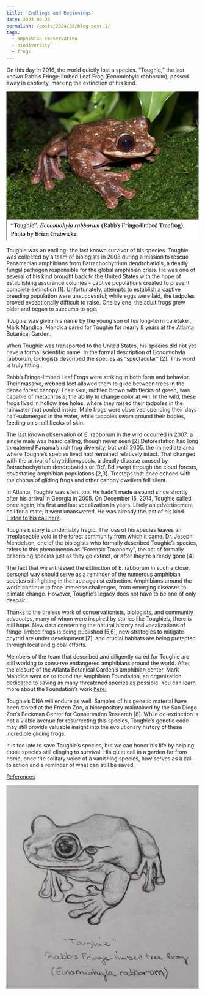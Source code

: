 ```yaml
---
title: 'Endlings and Beginnings'
date: 2024-09-26
permalink: /posts/2024/09/blog-post-1/
tags:
  - amphibian conservation
  - biodiversity
  - frogs
---
```


On this day in 2016, the world quietly lost a species. “Toughie,” the last known Rabb’s Fringe-limbed Leaf Frog (Ecnomiohyla rabborum), passed away in captivity, marking the extinction of his kind.

![](/images/toughie.png)

Toughie was an endling- the last known survivor of his species. Toughie was collected by a team of biologists in 2008 during a mission to rescue Panamanian amphibians from Batrachochytrium dendrobatidis, a deadly fungal pathogen responsible for the global amphibian crisis. He was one of several of his kind brought back to the United States with the hope of establishing assurance colonies - captive populations created to prevent complete extinction [1]. Unfortunately, attempts to establish a captive breeding population were unsuccessful; while eggs were laid, the tadpoles proved exceptionally difficult to raise. One by one, the adult frogs grew older and began to succumb to age. 

Toughie was given his name by the young son of his long-term caretaker, Mark Mandica. Mandica cared for Toughie for nearly 8 years at the Atlanta Botanical Garden. 

When Toughie was transported to the United States, his species did not yet have a formal scientific name. In the formal description of Ecnomiohyla rabborum, biologists described the species as “spectacular” [2]. This word is truly fitting. 

Rabb’s Fringe-limbed Leaf Frogs were striking in both form and behavior. Their massive, webbed feet allowed them to glide between trees in the dense forest canopy. Their skin, mottled brown with flecks of green, was capable of metachrosis; the ability to change color at will. In the wild, these frogs lived in hollow tree holes, where they raised their tadpoles in the rainwater that pooled inside. Male frogs were observed spending their days half-submerged in the water, while tadpoles swam around their bodies, feeding on small flecks of skin.

The last known observation of E. rabborum in the wild occurred in 2007: a single male was heard calling, though never seen [2].Deforestation had long threatened Panama’s rich frog diversity, but until 2005, the immediate area where Toughie’s species lived had remained relatively intact. That changed with the arrival of chytridiomycosis, a deadly disease caused by Batrachochytrium dendrobatidis or ‘Bd’. Bd swept through the cloud forests, devastating amphibian populations [2,3]. Treetops that once echoed with the chorus of gliding frogs and other canopy dwellers fell silent.

In Atlanta, Toughie was silent too. He hadn’t made a sound since shortly after his arrival in Georgia in 2005. On December 15, 2014, Toughie called once again, his first and last vocalization in years. Likely an advertisement call for a mate, it went unanswered. He was already the last of his kind.
[Listen to his call here](:https://www.youtube.com/watch?v=i4eZIkBGMjM).

Toughie’s story is undeniably tragic. The loss of his species leaves an irreplaceable void in the forest community from which it came. Dr. Joseph Mendelson, one of the biologists who formally described Toughie’s species, refers to this phenomenon as “Forensic Taxonomy”, the act of formally describing species just as they go extinct, or after they’re already gone [4]. 

The fact that we witnessed the extinction of E. rabborum in such a close, personal way should serve as a reminder of the numerous amphibian species still fighting in the race against extinction. Amphibians around the world continue to face immense challenges, from emerging diseases to climate change. However, Toughie’s legacy does not have to be one of only despair. 

Thanks to the tireless work of conservationists, biologists, and community advocates, many of whom were inspired by stories like Toughie’s, there is still hope. New data concerning the natural history and vocalizations of fringe-limbed frogs is being published [5,6], new strategies to mitigate chytrid are under development [7], and crucial habitats are being protected through local and global efforts.

Members of the team that described and diligently cared for Toughie are still working to conserve endangered amphibians around the world. After the closure of the Atlanta Botanical Garden’s amphibian center, Mark Mandica went on to found the Amphibian Foundation, an organization dedicated to saving as many threatened species as possible. You can learn more about the Foundation’s work [here:](https://www.amphibianfoundation.org/)  

Toughie’s DNA will endure as well. Samples of his genetic material have been stored at the Frozen Zoo, a biorepository maintained by the San Diego Zoo’s Beckman Center for Conservation Research [8]. While de-extinction is not a viable avenue for resurrecting this species, Toughie’s genetic code may still provide valuable insight into the evolutionary history of these incredible gliding frogs.

It is too late to save Toughie’s species, but we can honor his life by helping those species still clinging to survival. His quiet call in a garden far from home, once the solitary voice of a vanishing species, now serves as a call to action and a reminder of what can still be saved.

[References](/files/toughie_refs.pdf)

![](/images/toughie_drawing.jpg)
